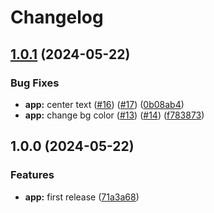 # Changelog

## [1.0.1](https://github.com/zaap59/sandbox-release/compare/v1.0.0...v1.0.1) (2024-05-22)


### Bug Fixes

* **app:** center text ([#16](https://github.com/zaap59/sandbox-release/issues/16)) ([#17](https://github.com/zaap59/sandbox-release/issues/17)) ([0b08ab4](https://github.com/zaap59/sandbox-release/commit/0b08ab481f3c9b923c5c3126513cdfb2a493b781))
* **app:** change bg color ([#13](https://github.com/zaap59/sandbox-release/issues/13)) ([#14](https://github.com/zaap59/sandbox-release/issues/14)) ([f783873](https://github.com/zaap59/sandbox-release/commit/f783873f10c832b0a0d60bba3619f12fab6f1de1))

## 1.0.0 (2024-05-22)


### Features

* **app:** first release ([71a3a68](https://github.com/zaap59/sandbox-release/commit/71a3a68b67aeb21f43d92824fea7e2c3202d5fac))
